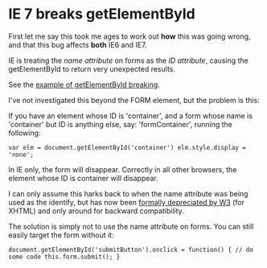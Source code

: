# IE 7 breaks getElementById

First let me say this took me ages to work out **how** this was going wrong, and that this bug affects **both** IE6 and IE7.

IE is treating the *name attribute* on forms as the *ID attribute*, causing the getElementById to return very unexpected results.


<!--more-->

See the [example of getElementById breaking](http://remysharp.com/wp-content/uploads/2007/01/gebid_test.html).

I've not investigated this beyond the FORM element, but the problem is this:

If you have an element whose ID is 'container', and a form whose name is 'container' but ID is anything else, say: 'formContainer', running the following:

`var elm = document.getElementById('container')
elm.style.display = 'none';`

In IE only, the form will disappear.  Correctly in all other browsers, the element whose ID is container will disappear.

I can only assume this harks back to when the name attribute was being used as the identify, but has now been [formally depreciated by W3](http://www.w3.org/TR/xhtml1/#h-4.10) (for XHTML) and only around for backward compatibility.

The solution is simply not to use the name attribute on forms.  You can still easily target the form without it:

`document.getElementById('submitButton').onclick = function() {
  // do some code
  this.form.submit();
}`